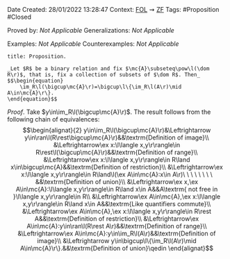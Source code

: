 <br />
<br />

Date Created: 28/01/2022 13:28:47
Context: [$\textrm{FOL}$](obsidian://open?file=First%20Order%20Logic)$\,\,\rightsquigarrow\,\,$[$\textrm{ZF}$](obsidian://open?file=Zermelo-Fraenkel%20Set%20Theory)
Tags: #Proposition #Closed 

Proved by: _Not Applicable_
Generalizations: _Not Applicable_

Examples: _Not Applicable_
Counterexamples: _Not Applicable_

``` ad-Proposition
title: Proposition.

_Let $R$ be a binary relation and fix $\mc{A}\subseteq\pow\l(\dom R\r)$, that is, fix a collection of subsets of $\dom R$. Then_
$$\begin{equation}
    \im_R\l(\bigcup\mc{A}\r)=\bigcup\l\{\im_R\l(A\r)\mid A\in\mc{A}\r\}.
\end{equation}$$

```

_Proof_. Take $y\in\im_R\l(\bigcup\mc{A}\r)$. The result follows from the following chain of equivalences:
$$\begin{alignat}{2}
    y\in\im_R\l(\bigcup\mc{A}\r)&\Leftrightarrow y\in\ran\l(R\rest\bigcup\mc{A}\r)&&\textrm{Definition of image}\\
    &\Leftrightarrow\ex x:\l\langle x,y\r\rangle\in R\rest\l(\bigcup\mc{A}\r)&&\textrm{Definition of range}\\
    &\Leftrightarrow\ex x:\l\langle x,y\r\rangle\in R\land x\in\bigcup\mc{A}&&\textrm{Definition of restriction}\\
    &\Leftrightarrow\ex x:\l\langle x,y\r\rangle\in R\land\l(\ex A\in\mc{A}:x\in A\r)\ \ \ \ \ \ \ \ &&\textrm{Definition of union}\\
    &\Leftrightarrow\ex x,\ex A\in\mc{A}:\l\langle x,y\r\rangle\in R\land x\in A&&A\textrm{ not free in }\l\langle x,y\r\rangle\in R\\
    &\Leftrightarrow\ex A\in\mc{A},\ex x:\l\langle x,y\r\rangle\in R\land x\in A&&\textrm{Like quantifiers commute}\\
    &\Leftrightarrow\ex A\in\mc{A},\ex x:\l\langle x,y\r\rangle\in R\rest A&&\textrm{Definition of restriction}\\
    &\Leftrightarrow\ex A\in\mc{A}:y\in\ran\l(R\rest A\r)&&\textrm{Definition of range}\\
    &\Leftrightarrow\ex A\in\mc{A}:y\in\im_R\l(A\r)&&\textrm{Definition of image}\\
    &\Leftrightarrow y\in\bigcup\l\{\im_R\l(A\r)\mid A\in\mc{A}\r\}.&&\textrm{Definition of union}\qedin
\end{alignat}$$

